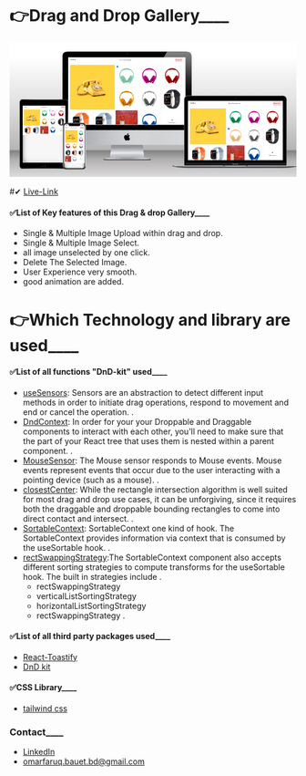 # 👉Drag and Drop Gallery\_\_\_\_

<img src="./public/assets/gallery.png" width="1024">

#✔ [Live-Link]()

#### ✅List of Key features of this Drag & drop Gallery\_\_\_\_

- Single & Multiple Image Upload within drag and drop.
- Single & Multiple Image Select.
- all image unselected by one click.
- Delete The Selected Image.
- User Experience very smooth.
- good animation are added.

# 👉Which Technology and library are used\_\_\_\_

#### ✅List of all functions "DnD-kit" used\_\_\_\_

- [useSensors](https://docs.dndkit.com/api-documentation/sensors#usesensors): Sensors are an abstraction to detect different input methods in order to initiate drag operations, respond to movement and end or cancel the operation.
  .
- [DndContext](https://docs.dndkit.com/api-documentation/context-provider): In order for your your Droppable and Draggable components to interact with each other, you'll need to make sure that the part of your React tree that uses them is nested within a parent <DndContext> component.
  .
- [MouseSensor](https://docs.dndkit.com/api-documentation/sensors/mouse): The Mouse sensor responds to Mouse events. Mouse events represent events that occur due to the user interacting with a pointing device (such as a mouse).
  .
- [closestCenter](https://docs.dndkit.com/api-documentation/context-provider/collision-detection-algorithms#closest-center): While the rectangle intersection algorithm is well suited for most drag and drop use cases, it can be unforgiving, since it requires both the draggable and droppable bounding rectangles to come into direct contact and intersect.
  .
- [SortableContext](https://docs.dndkit.com/presets/sortable/sortable-context): SortableContext one kind of hook. The SortableContext provides information via context that is consumed by the useSortable hook.
  .
- [rectSwappingStrategy](https://docs.dndkit.com/presets/sortable/sortable-context#strategy):The SortableContext component also accepts different sorting strategies to compute transforms for the useSortable hook. The built in strategies include
  .
  - rectSwappingStrategy
  - verticalListSortingStrategy
  - horizontalListSortingStrategy
  - rectSwappingStrategy
    .

#### ✅List of all third party packages used\_\_\_\_

- [React-Toastify](https://fkhadra.github.io/react-toastify/introduction/)
- [DnD kit](https://docs.dndkit.com/)

#### ✅CSS Library\_\_\_\_

- [tailwind css](https://tailwindcss.com/)

### Contact\_\_\_\_

- [LinkedIn](https://www.linkedin.com/in/md-omar-faruq-7458b819a/)
- omarfaruq.bauet.bd@gmail.com
